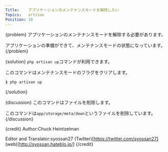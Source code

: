 ```yaml
---
Title:    アプリケーションのメンテナンスモードを解除したい
Topics:   artisan
Position: 10
---
```


{problem}
アプリケーションのメンテナンスモードを解除する必要があります。

アプリケーションの準備ができて、メンテナンスモードの状態になっています。
{/problem}

{solution}
`php artisan up`コマンドが利用できます。

このコマンドはメンテナンスモードのフラグをクリアします。

```bash
$ php artisan up
```
{/solution}

{discussion}
このコマンドはファイルを削除します。

このコマンドは`app/storage/meta/down`というファイルを削除しています。
{/discussion}

{credit}
Author:Chuck Heintzelman

Editor and Translator:syossan27
(Twitter)[https://twitter.com/syossan27]
(web)[http://syossan.hateblo.jp/]
{/credit}
